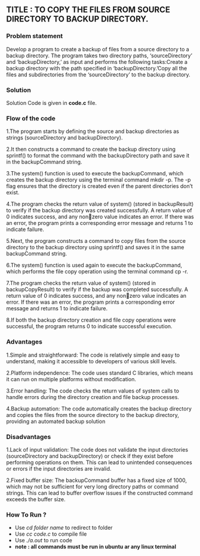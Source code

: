 ## TITLE : TO COPY THE FILES FROM SOURCE DIRECTORY TO BACKUP DIRECTORY.



### Problem statement
Develop a program to create a backup of files from a source directory to a backup directory. The program takes two directory paths, ‘sourceDirectory’ and ‘backupDirectory,’ as input and performs the following tasks:Create a backup directory with the path specified in ‘backupDirectory.’Copy all the files and subdirectories from the ‘sourceDirectory’ to the backup directory.

### Solution
Solution Code is given in **code.c** file.

### Flow of the code
1.The program starts by defining the source and backup directories as strings (sourceDirectory and backupDirectory).

2.It then constructs a command to create the backup directory using sprintf() to format the command with the backupDirectory path and save it in the backupCommand string.

3.The system() function is used to execute the backupCommand, which creates the backup directory using the terminal command mkdir -p. The -p flag ensures that the directory is created even if the parent directories don’t exist.

4.The program checks the return value of system() (stored in backupResult) to verify if the backup directory was created successfully. A return value of 0 indicates success, and any nonzero value indicates an error. If there was an 
  error, the program prints a corresponding error message and returns 1 to indicate failure.

5.Next, the program constructs a command to copy files from the source directory to the backup directory using sprintf() and saves it in the same backupCommand string.

6.The system() function is used again to execute the backupCommand, which performs the file copy operation using the terminal command cp -r.

7.The program checks the return value of system() (stored in backupCopyResult) to verify if the backup was completed successfully. A return value of 0 indicates success, and any nonzero value indicates an error. If there was an error, 
  the program prints a corresponding error message and returns 1 to indicate failure.

8.If both the backup directory creation and file copy operations were successful, the program returns 0 to indicate successful execution.

### Advantages
1.Simple and straightforward: The code is relatively simple and easy to understand, making it accessible to developers of various skill levels.

2.Platform independence: The code uses standard C libraries, which means it can run on multiple platforms without modification.

3.Error handling: The code checks the return values of system calls to handle errors during the directory creation and file backup processes.

4.Backup automation: The code automatically creates the backup directory and copies the files from the source directory to the backup directory, providing an automated backup solution

### Disadvantages
1.Lack of input validation: The code does not validate the input directories (sourceDirectory and backupDirectory) or check if they exist before performing operations on them. This can lead to unintended consequences or errors if the input directories are invalid.

2.Fixed buffer size: The backupCommand buffer has a fixed size of 1000, which may not be sufficient for very long directory paths or command strings. This can lead to buffer overflow issues if the constructed command exceeds the buffer size.
### How To Run ?
* Use *cd folder name* to redirect to folder
* Use *cc code.c* to compile file
* Use *./a.out* to run code
* **note : all commands must be run in ubuntu ar any linux terminal**
  

